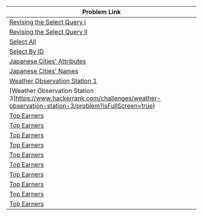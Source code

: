 | Problem Link |
| ------------------|
|[Revising the Select Query I](https://www.hackerrank.com/challenges/revising-the-select-query/problem?isFullScreen=true)|
|[Revising the Select Query II](https://www.hackerrank.com/challenges/revising-the-select-query-2/problem?isFullScreen=true)|
|[Select All](https://www.hackerrank.com/challenges/select-all-sql/problem?isFullScreen=true)|
|[Select By ID](https://www.hackerrank.com/challenges/select-by-id/problem?isFullScreen=true)|
|[Japanese Cities' Attributes](https://www.hackerrank.com/challenges/japanese-cities-attributes/problem?isFullScreen=true)|
|[Japanese Cities' Names](https://www.hackerrank.com/challenges/japanese-cities-name/problem?isFullScreen=true)|
|[Weather Observation Station 1](https://www.hackerrank.com/challenges/weather-observation-station-1/problem?isFullScreen=true)|
|[Weather Observation Station 3]https://www.hackerrank.com/challenges/weather-observation-station-3/problem?isFullScreen=true)|
|[Top Earners](https://www.hackerrank.com/challenges/earnings-of-employees/problem?isFullScreen=true)|
|[Top Earners](https://www.hackerrank.com/challenges/earnings-of-employees/problem?isFullScreen=true)|
|[Top Earners](https://www.hackerrank.com/challenges/earnings-of-employees/problem?isFullScreen=true)|
|[Top Earners](https://www.hackerrank.com/challenges/earnings-of-employees/problem?isFullScreen=true)|
|[Top Earners](https://www.hackerrank.com/challenges/earnings-of-employees/problem?isFullScreen=true)|
|[Top Earners](https://www.hackerrank.com/challenges/earnings-of-employees/problem?isFullScreen=true)|
|[Top Earners](https://www.hackerrank.com/challenges/earnings-of-employees/problem?isFullScreen=true)|
|[Top Earners](https://www.hackerrank.com/challenges/earnings-of-employees/problem?isFullScreen=true)|
|[Top Earners](https://www.hackerrank.com/challenges/earnings-of-employees/problem?isFullScreen=true)|
|[Top Earners](https://www.hackerrank.com/challenges/earnings-of-employees/problem?isFullScreen=true)|

